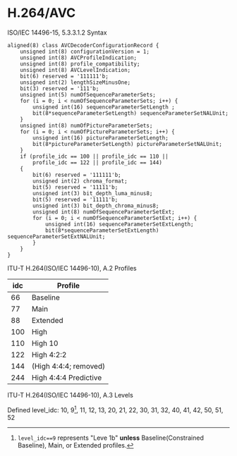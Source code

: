 # H.264/AVC

ISO/IEC 14496-15, 5.3.3.1.2 Syntax

```
aligned(8) class AVCDecoderConfigurationRecord {
	unsigned int(8) configurationVersion = 1;
	unsigned int(8) AVCProfileIndication;
	unsigned int(8) profile_compatibility;
	unsigned int(8) AVCLevelIndication; 
	bit(6) reserved = '111111'b;
	unsigned int(2) lengthSizeMinusOne; 
	bit(3) reserved = '111'b;
	unsigned int(5) numOfSequenceParameterSets;
	for (i = 0; i < numOfSequenceParameterSets; i++) {
		unsigned int(16) sequenceParameterSetLength ;
		bit(8*sequenceParameterSetLength) sequenceParameterSetNALUnit;
	}
	unsigned int(8) numOfPictureParameterSets;
	for (i = 0; i < numOfPictureParameterSets; i++) {
		unsigned int(16) pictureParameterSetLength;
		bit(8*pictureParameterSetLength) pictureParameterSetNALUnit;
	}
	if (profile_idc == 100 || profile_idc == 110 ||
	    profile_idc == 122 || profile_idc == 144)
	{
		bit(6) reserved = '111111'b;
		unsigned int(2) chroma_format;
		bit(5) reserved = '11111'b;
		unsigned int(3) bit_depth_luma_minus8;
		bit(5) reserved = '11111'b;
		unsigned int(3) bit_depth_chroma_minus8;
		unsigned int(8) numOfSequenceParameterSetExt;
		for (i = 0; i < numOfSequenceParameterSetExt; i++) {
			unsigned int(16) sequenceParameterSetExtLength;
			bit(8*sequenceParameterSetExtLength) sequenceParameterSetExtNALUnit;
		}
	}
}
```

ITU-T H.264(ISO/IEC 14496-10), A.2 Profiles

|idc|Profile|
|---|---|
| 66|Baseline|
| 77|Main|
| 88|Extended|
|100|High|
|110|High 10|
|122|High 4:2:2|
|144|(High 4:4:4; removed)|
|244|High 4:4:4 Predictive|

ITU-T H.264(ISO/IEC 14496-10), A.3 Levels

Defined level_idc: 10, 9[^1], 11, 12, 13, 20, 21, 22, 30, 31, 32, 40, 41, 42, 50, 51, 52

[^1]: `level_idc==9` represents "Leve 1b" **unless** Baseline(Constrained Baseline), Main, or Extended profiles.
